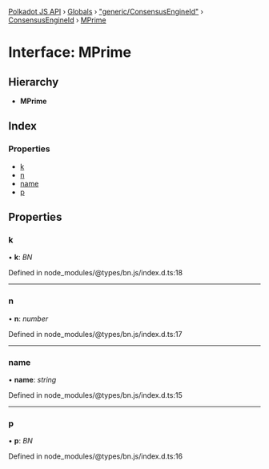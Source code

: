 [Polkadot JS API](../README.md) › [Globals](../globals.md) › ["generic/ConsensusEngineId"](../modules/_generic_consensusengineid_.md) › [ConsensusEngineId](../classes/_generic_consensusengineid_.consensusengineid.md) › [MPrime](_generic_consensusengineid_.consensusengineid.mprime.md)

# Interface: MPrime

## Hierarchy

* **MPrime**

## Index

### Properties

* [k](_generic_consensusengineid_.consensusengineid.mprime.md#k)
* [n](_generic_consensusengineid_.consensusengineid.mprime.md#n)
* [name](_generic_consensusengineid_.consensusengineid.mprime.md#name)
* [p](_generic_consensusengineid_.consensusengineid.mprime.md#p)

## Properties

###  k

• **k**: *BN*

Defined in node_modules/@types/bn.js/index.d.ts:18

___

###  n

• **n**: *number*

Defined in node_modules/@types/bn.js/index.d.ts:17

___

###  name

• **name**: *string*

Defined in node_modules/@types/bn.js/index.d.ts:15

___

###  p

• **p**: *BN*

Defined in node_modules/@types/bn.js/index.d.ts:16
